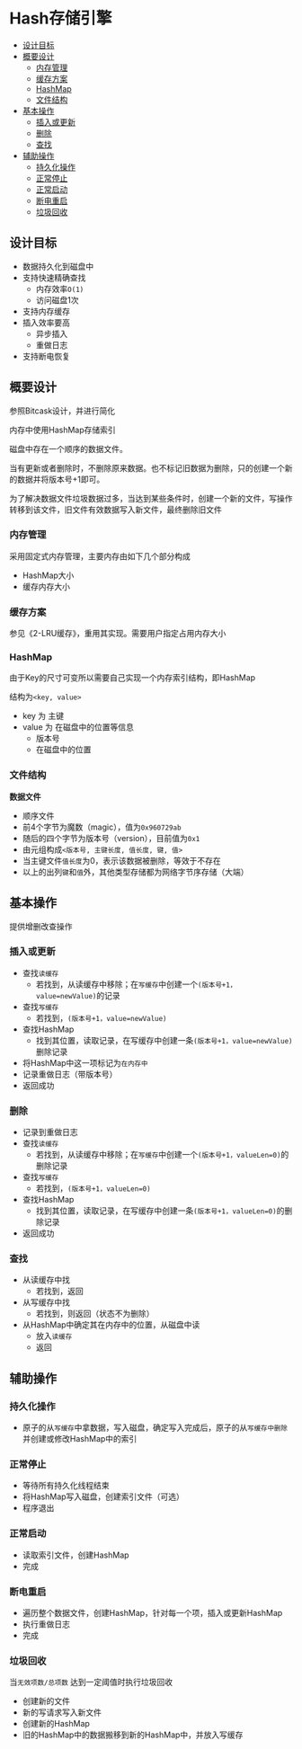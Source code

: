 # Hash存储引擎


<!-- @import "[TOC]" {cmd="toc" depthFrom=2 depthTo=6 orderedList=false} -->

<!-- code_chunk_output -->

* [设计目标](#设计目标)
* [概要设计](#概要设计)
	* [内存管理](#内存管理)
	* [缓存方案](#缓存方案)
	* [HashMap](#hashmap)
	* [文件结构](#文件结构)
* [基本操作](#基本操作)
	* [插入或更新](#插入或更新)
	* [删除](#删除)
	* [查找](#查找)
* [辅助操作](#辅助操作)
	* [持久化操作](#持久化操作)
	* [正常停止](#正常停止)
	* [正常启动](#正常启动)
	* [断电重启](#断电重启)
	* [垃圾回收](#垃圾回收)

<!-- /code_chunk_output -->


## 设计目标

* 数据持久化到磁盘中
* 支持快速精确查找
  * 内存效率`O(1)`
  * 访问磁盘1次
* 支持内存缓存
* 插入效率要高
  * 异步插入
  * 重做日志
* 支持断电恢复

## 概要设计

参照Bitcask设计，并进行简化

内存中使用HashMap存储索引

磁盘中存在一个顺序的数据文件。

当有更新或者删除时，不删除原来数据。也不标记旧数据为删除，只的创建一个新的数据并将版本号+1即可。

为了解决数据文件垃圾数据过多，当达到某些条件时，创建一个新的文件，写操作转移到该文件，旧文件有效数据写入新文件，最终删除旧文件


### 内存管理

采用固定式内存管理，主要内存由如下几个部分构成

* HashMap大小
* 缓存内存大小


### 缓存方案

参见《2-LRU缓存》，重用其实现。需要用户指定占用内存大小


### HashMap

由于Key的尺寸可变所以需要自己实现一个内存索引结构，即HashMap

结构为`<key, value>`

* key 为 主键
* value 为 在磁盘中的位置等信息
  * 版本号
  * 在磁盘中的位置

### 文件结构


**数据文件**

* 顺序文件
* 前4个字节为魔数（magic），值为`0x960729ab`
* 随后的四个字节为版本号（version），目前值为`0x1`
* 由元组构成`<版本号, 主键长度, 值长度, 键, 值>`
* 当主键文件`值长度`为0，表示该数据被删除，等效于不存在
* 以上的出列`键`和`值`外，其他类型存储都为网络字节序存储（大端）

## 基本操作
 
提供增删改查操作

### 插入或更新

* 查找`读缓存`
  * 若找到，从读缓存中移除；在`写缓存`中创建一个`(版本号+1，value=newValue)`的记录
* 查找`写缓存`
  * 若找到，`(版本号+1，value=newValue)`
* 查找HashMap
  * 找到其位置，读取记录，在写缓存中创建一条`(版本号+1，value=newValue)`删除记录
* 将HashMap中这一项标记为`在内存中`
* 记录重做日志（带版本号）
* 返回成功

### 删除

* 记录到重做日志
* 查找`读缓存`
  * 若找到，从读缓存中移除；在`写缓存`中创建一个`(版本号+1，valueLen=0)`的删除记录
* 查找`写缓存`
  * 若找到，`(版本号+1，valueLen=0)`
* 查找HashMap
  * 找到其位置，读取记录，在写缓存中创建一条`(版本号+1，valueLen=0)`的删除记录
* 返回成功

### 查找

* 从读缓存中找
  * 若找到，返回
* 从写缓存中找
  * 若找到，则返回（状态不为删除）
* 从HashMap中确定其在内存中的位置，从磁盘中读
  * 放入`读缓存`
  * 返回

## 辅助操作

### 持久化操作

* 原子的从`写缓存`中拿数据，写入磁盘，确定写入完成后，原子的从`写缓存中删除`并创建或修改HashMap中的索引

### 正常停止

* 等待所有持久化线程结束
* 将HashMap写入磁盘，创建索引文件（可选）
* 程序退出

### 正常启动

* 读取索引文件，创建HashMap
* 完成

### 断电重启

* 遍历整个数据文件，创建HashMap，针对每一个项，插入或更新HashMap
* 执行重做日志
* 完成

### 垃圾回收

当`无效项数/总项数` 达到一定阈值时执行垃圾回收

* 创建新的文件
* 新的写请求写入新文件
* 创建新的HashMap
* 旧的HashMap中的数据搬移到新的HashMap中，并放入写缓存


